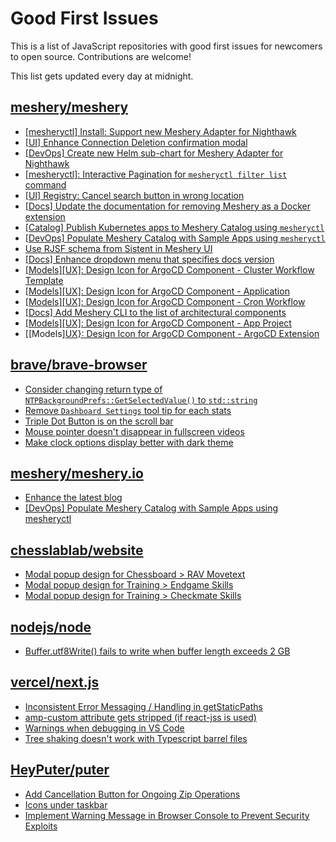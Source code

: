 # Good First Issues

This is a list of JavaScript repositories with good first issues for newcomers to open source. Contributions are welcome!

This list gets updated every day at midnight.

## [meshery/meshery](https://github.com/meshery/meshery)

- [[mesheryctl] Install: Support new Meshery Adapter for Nighthawk](https://github.com/meshery/meshery/issues/10371)
- [[UI] Enhance Connection Deletion confirmation modal](https://github.com/meshery/meshery/issues/10558)
- [[DevOps] Create new Helm sub-chart for Meshery Adapter for Nighthawk](https://github.com/meshery/meshery/issues/10370)
- [[mesheryctl]: Interactive Pagination for `mesheryctl filter list` command](https://github.com/meshery/meshery/issues/10366)
- [[UI] Registry: Cancel search button in wrong location](https://github.com/meshery/meshery/issues/10430)
- [[Docs] Update the documentation for removing Meshery as a Docker extension](https://github.com/meshery/meshery/issues/9901)
- [[Catalog] Publish Kubernetes apps to Meshery Catalog using `mesheryctl`](https://github.com/meshery/meshery/issues/10444)
- [[DevOps] Populate Meshery Catalog with Sample Apps using `mesheryctl`](https://github.com/meshery/meshery/issues/10458)
- [Use RJSF schema from Sistent in Meshery UI](https://github.com/meshery/meshery/issues/10445)
- [[Docs] Enhance dropdown menu that specifies docs version](https://github.com/meshery/meshery/issues/9227)
- [[Models][UX]: Design Icon for ArgoCD Component - Cluster Workflow Template](https://github.com/meshery/meshery/issues/10295)
- [[Models][UX]: Design Icon for ArgoCD Component - Application](https://github.com/meshery/meshery/issues/10293)
- [[Models][UX]: Design Icon for ArgoCD Component - Cron Workflow](https://github.com/meshery/meshery/issues/10296)
- [[Docs] Add Meshery CLI to the list of architectural components](https://github.com/meshery/meshery/issues/9623)
- [[Models][UX]: Design Icon for ArgoCD Component - App Project ](https://github.com/meshery/meshery/issues/10291)
- [[Models][UX}: Design Icon for ArgoCD Component - ArgoCD Extension](https://github.com/meshery/meshery/issues/10290)

## [brave/brave-browser](https://github.com/brave/brave-browser)

- [Consider changing return type of `NTPBackgroundPrefs::GetSelectedValue()` to `std::string`](https://github.com/brave/brave-browser/issues/25602)
- [Remove `Dashboard Settings` tool tip for each stats](https://github.com/brave/brave-browser/issues/6084)
- [Triple Dot Button is on the  scroll bar ](https://github.com/brave/brave-browser/issues/36298)
- [Mouse pointer doesn't disappear in fullscreen videos](https://github.com/brave/brave-browser/issues/17292)
- [Make clock options display better with dark theme](https://github.com/brave/brave-browser/issues/12061)

## [meshery/meshery.io](https://github.com/meshery/meshery.io)

- [Enhance the latest blog](https://github.com/meshery/meshery.io/issues/1651)
- [[DevOps] Populate Meshery Catalog with Sample Apps using mesheryctl](https://github.com/meshery/meshery.io/issues/1650)

## [chesslablab/website](https://github.com/chesslablab/website)

- [Modal popup design for Chessboard > RAV Movetext](https://github.com/chesslablab/website/issues/61)
- [Modal popup design for Training > Endgame Skills](https://github.com/chesslablab/website/issues/19)
- [Modal popup design for Training > Checkmate Skills](https://github.com/chesslablab/website/issues/20)

## [nodejs/node](https://github.com/nodejs/node)

- [Buffer.utf8Write() fails to write when buffer length exceeds 2 GB](https://github.com/nodejs/node/issues/51817)

## [vercel/next.js](https://github.com/vercel/next.js)

- [Inconsistent Error Messaging / Handling in getStaticPaths](https://github.com/vercel/next.js/issues/41281)
- [amp-custom attribute gets stripped (if react-jss is used)](https://github.com/vercel/next.js/issues/12243)
- [Warnings when debugging in VS Code](https://github.com/vercel/next.js/issues/24349)
- [Tree shaking doesn't work with Typescript barrel files](https://github.com/vercel/next.js/issues/12557)

## [HeyPuter/puter](https://github.com/HeyPuter/puter)

- [Add Cancellation Button for Ongoing Zip Operations](https://github.com/HeyPuter/puter/issues/116)
- [Icons under taskbar](https://github.com/HeyPuter/puter/issues/114)
- [Implement Warning Message in Browser Console to Prevent Security Exploits](https://github.com/HeyPuter/puter/issues/101)

